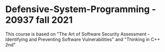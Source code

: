# Defensive-System-Programming - 20937 fall 2021
This course is based on "The Art of Software Security Assessment - Identifying and Preventing Software Vulnerabilities" and "Thinking in C++ 2nd"
